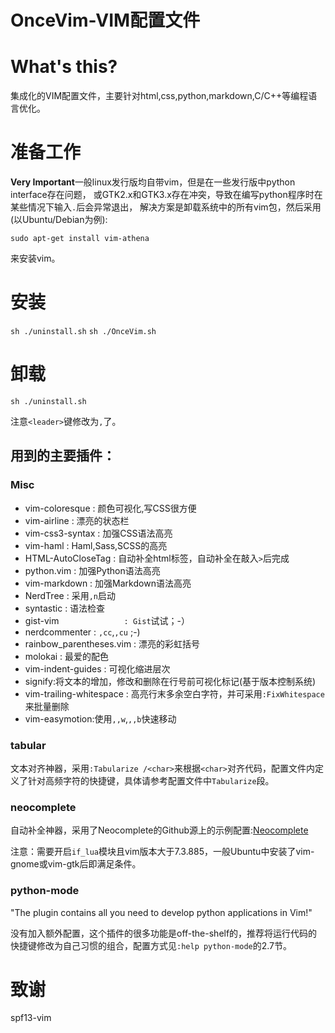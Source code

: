 OnceVim-VIM配置文件
=======
# What's this?
集成化的VIM配置文件，主要针对html,css,python,markdown,C/C++等编程语言优化。

# 准备工作
**Very Important**一般linux发行版均自带vim，但是在一些发行版中python interface存在问题，
或GTK2.x和GTK3.x存在冲突，导致在编写python程序时在某些情况下输入`.`后会异常退出，
解决方案是卸载系统中的所有vim包，然后采用(以Ubuntu/Debian为例):

`sudo apt-get install vim-athena`

来安装vim。

# 安装
`sh ./uninstall.sh`
`sh ./OnceVim.sh`

# 卸载
`sh ./uninstall.sh`

注意`<leader>`键修改为`,`了。

## 用到的主要插件：

### Misc
* vim-coloresque          : 颜色可视化,写CSS很方便
* vim-airline             : 漂亮的状态栏
* vim-css3-syntax         : 加强CSS语法高亮
* vim-haml                : Haml,Sass,SCSS的高亮
* HTML-AutoCloseTag       : 自动补全html标签，自动补全在敲入`>`后完成
* python.vim              : 加强Python语法高亮
* vim-markdown            : 加强Markdown语法高亮
* NerdTree                : 采用`,n`启动
* syntastic               : 语法检查
* gist-vim `              : Gist`试试；-）
* nerdcommenter           : `,cc`,`,cu` ;-)
* rainbow_parentheses.vim : 漂亮的彩虹括号
* molokai                 : 最爱的配色
* vim-indent-guides       : 可视化缩进层次
* signify:将文本的增加，修改和删除在行号前可视化标记(基于版本控制系统)
* vim-trailing-whitespace : 高亮行末多余空白字符，并可采用`:FixWhitespace`来批量删除
* vim-easymotion:使用`,,w`,`,,b`快速移动



###  tabular
文本对齐神器，采用`:Tabularize /<char>`来根据`<char>`对齐代码，配置文件内定义了针对高频字符的快捷键，具体请参考配置文件中`Tabularize`段。

###  neocomplete
自动补全神器，采用了Neocomplete的Github源上的示例配置:[Neocomplete](https://github.com/Shougo/neocomplete.vim)

注意：需要开启`if_lua`模块且vim版本大于7.3.885，一般Ubuntu中安装了vim-gnome或vim-gtk后即满足条件。

### python-mode
"The plugin contains all you need to develop python applications in Vim!"

没有加入额外配置，这个插件的很多功能是off-the-shelf的，推荐将运行代码的快捷键修改为自己习惯的组合，配置方式见`:help python-mode`的2.7节。

# 致谢
spf13-vim
